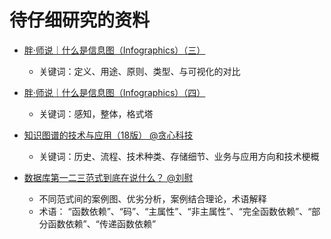 # 待仔细研究的资料

* [胖·师说｜什么是信息图（Infographics）（三）](https://zhuanlan.zhihu.com/p/96446181)
  * 关键词：定义、用途、原则、类型、与可视化的对比
* [胖·师说｜什么是信息图（Infographics）（四）](https://zhuanlan.zhihu.com/p/96680565)
  * 关键词：感知，整体，格式塔

* [知识图谱的技术与应用（18版） @贪心科技](https://zhuanlan.zhihu.com/p/38056557)
  * 关键词：历史、流程、技术种类、存储细节、业务与应用方向和技术梗概
* [数据库第一二三范式到底在说什么？ @刘慰](https://zhuanlan.zhihu.com/p/20028672)
  * 不同范式间的案例图、优劣分析，案例结合理论，术语解释
  * 术语： “函数依赖”、“码”、“主属性”、“非主属性”、“完全函数依赖”、“部分函数依赖”、“传递函数依赖”
